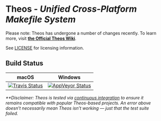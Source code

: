 # Theos - <I>Unified Cross-Platform Makefile System</I>

Please note: Theos has undergone a number of changes recently. To learn more, visit [**the Official Theos Wiki**](https://github.com/theos/theos/wiki).

See [LICENSE](LICENSE.md) for licensing information.

## Build Status
| macOS | Windows |
| ----- | ------- |
| [![Travis Status](https://travis-ci.org/theos/theos.svg)](https://travis-ci.org/theos/theos) | [![AppVeyor Status](https://ci.appveyor.com/api/projects/status/0y5mguq1j0lkr7vv?svg=true)](https://ci.appveyor.com/project/kirb/theos) |

<I>**Disclaimer: Theos is tested via [continuous integration](https://en.wikipedia.org/wiki/Continuous_integration) to ensure it remains compatible with popular Theos-based projects. An error above doesn’t necessarily mean Theos isn’t working — just that the test suite failed.</I>

